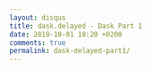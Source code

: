 ```yaml
---
layout: disqus
title: dask.delayed - Dask Part 1
date: 2019-10-01 18:20 +0200
comments: true
permalink: dask-delayed-part1/
---
```



